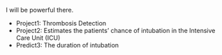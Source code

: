 I will be powerful there.

- Project1: Thrombosis Detection
- Project2: Estimates the patients’ chance of intubation in the Intensive Care Unit (ICU)
- Predict3: The duration of intubation 
